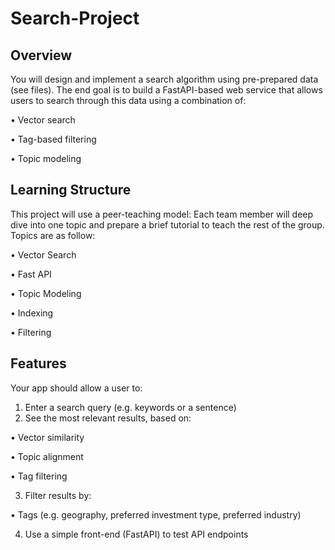 # Search-Project

## Overview

You will design and implement a search algorithm using pre-prepared data (see files). The end goal is to build a FastAPI-based web service that allows users to search through this data using a combination of:
	
 • Vector search
	
 • Tag-based filtering
	
 • Topic modeling

## Learning Structure

This project will use a peer-teaching model:
Each team member will deep dive into one topic and prepare a brief tutorial to teach the rest of the group. Topics are as follow:

• Vector Search

• Fast API

• Topic Modeling

• Indexing

• Filtering

## Features

Your app should allow a user to:
1. Enter a search query (e.g. keywords or a sentence)
2. See the most relevant results, based on:
   
• Vector similarity

• Topic alignment

• Tag filtering

3. Filter results by:

• Tags (e.g. geography, preferred investment type, preferred industry)

4. Use a simple front-end (FastAPI) to test API endpoints
